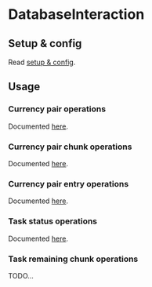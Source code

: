 # DatabaseInteraction

## Setup & config

Read [setup & config](./basic_docs/01_setup_config.md).

## Usage

### __Currency pair__ operations

Documented [here](./basic_docs/usage/currency_pair_ops.md).

### Currency pair __chunk__ operations

Documented [here](./basic_docs/usage/currency_pair_chunk_ops.md).

### Currency pair __entry__ operations

Documented [here](./basic_docs/usage/currency_pair_entry_ops.md).

### __Task status__ operations

Documented [here](./basic_docs/usage/task_status_ops.md).

### Task __remaining chunk__ operations

TODO...
<!-- Documented [here](./basic_docs/usage/currency_pair_entry_ops.md). -->
